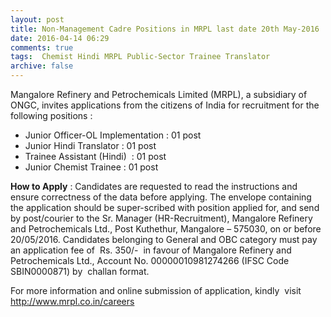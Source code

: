 ```yaml
---
layout: post
title: Non-Management Cadre Positions in MRPL last date 20th May-2016   
date: 2016-04-14 06:29
comments: true
tags:  Chemist Hindi MRPL Public-Sector Trainee Translator 
archive: false
---
```

Mangalore Refinery and Petrochemicals Limited (MRPL), a subsidiary of ONGC, invites applications from the citizens of India for recruitment for the following positions :

- Junior Officer-OL Implementation : 01 post
- Junior Hindi Translator : 01 post
- Trainee Assistant (Hindi)  : 01 post 
- Junior Chemist Trainee : 01 post

**How to Apply** : Candidates are requested to read the instructions and ensure correctness of the data before applying. The envelope containing the application should be super-scribed with position applied for, and send by post/courier to the Sr. Manager (HR-Recruitment), Mangalore Refinery and Petrochemicals Ltd., Post Kuthethur, Mangalore – 575030, on or before 20/05/2016. Candidates belonging to General and OBC category must pay an application fee of  Rs. 350/-  in favour of Mangalore Refinery and Petrochemicals Ltd., Account No. 00000010981274266 (IFSC Code SBIN0000871) by  challan format.


For more information and online submission of application, kindly  visit <http://www.mrpl.co.in/careers>